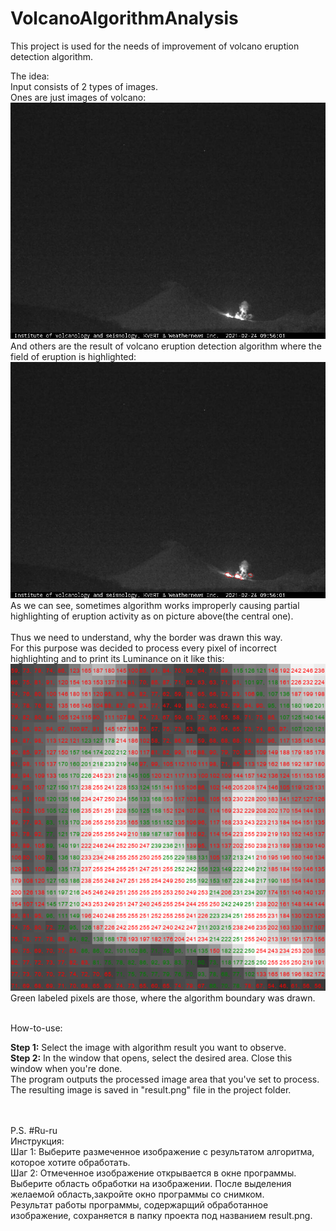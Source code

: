 # VolcanoAlgorithmAnalysis
This project is used for the needs of improvement of volcano eruption detection algorithm.

The idea:<br>
Input consists of 2 types of images.<br>Ones are just images of volcano:<br>
![Иллюстрация к проекту](https://github.com/aANAESTHESIAa/CCFEBRAS-VolcanoAlgorithmAnalisys/raw/master/images/KLYU2_20210224095601_21355477.jpg)<br>
And others are the result of volcano eruption detection algorithm where the field of eruption is highlighted:<br>
![Иллюстрация к проекту](https://github.com/aANAESTHESIAa/CCFEBRAS-VolcanoAlgorithmAnalisys/raw/master/images/KLYU2_20210224095601_21355477.png)<br>
As we can see, sometimes algorithm works improperly causing partial highlighting of eruption activity as on picture above(the central one).<br>
<br>
Thus we need to understand, why the border was drawn this way. <br>
For this purpose was decided to process every pixel of incorrect highlighting and to print its Luminance on it like this:<br>
![Иллюстрация к проекту](https://github.com/aANAESTHESIAa/CCFEBRAS-VolcanoAlgorithmAnalisys/raw/master/result.png)<br>
Green labeled pixels are those, where the algorithm boundary was drawn.<br><br>

How-to-use:<br>

<b>Step 1:</b> Select the image with algorithm result you want to observe.<br>
<b>Step 2:</b> In the window that opens, select the desired area. Close this window when you're done.<br>
The program outputs the processed image area that you've set to process. The resulting image is saved in "result.png" file in the project folder. 


<br><br>
P.S. #Ru-ru
<br>
Инструкция:<br>
Шаг 1: Выберите размеченное изображение с результатом алгоритма, которое хотите обработать.<br>
Шаг 2: Отмеченное изображение открывается в окне программы. Выберите область обработки на изображении. После выделения желаемой область,закройте окно программы со снимком.<br>
Результат работы программы, содержаpщий обработанное изображение, сохраняется в папку проекта под названием result.png.<br>
